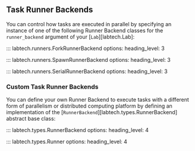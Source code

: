 ## Task Runner Backends

You can control how tasks are executed in parallel by specifying an
instance of one of the following Runner Backend classes for the
`runner_backend` argument of your [`Lab`][labtech.Lab]:

::: labtech.runners.ForkRunnerBackend
    options:
        heading_level: 3

::: labtech.runners.SpawnRunnerBackend
    options:
        heading_level: 3

::: labtech.runners.SerialRunnerBackend
    options:
        heading_level: 3


### Custom Task Runner Backends

You can define your own Runner Backend to execute tasks with a
different form of parallelism or distributed computing platform by
defining an implementation of the
[`RunnerBackend`][labtech.types.RunnerBackend] abstract base class:

::: labtech.types.RunnerBackend
    options:
        heading_level: 4

::: labtech.types.Runner
    options:
        heading_level: 4

